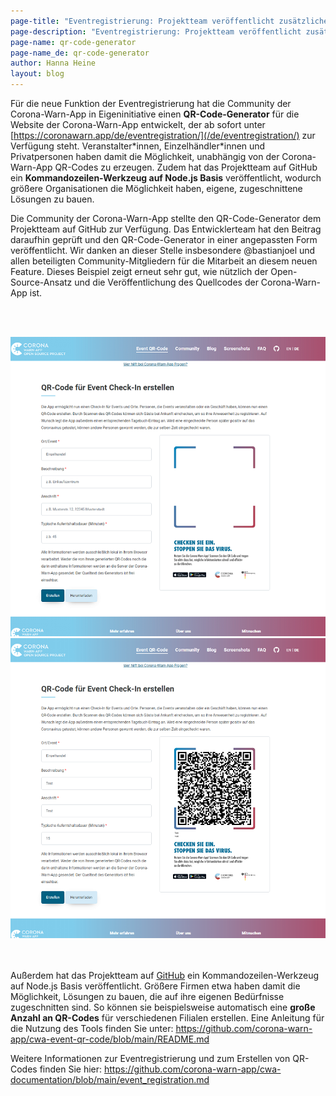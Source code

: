 ```yaml
---
page-title: "Eventregistrierung: Projektteam veröffentlicht zusätzliche Features"
page-description: "Eventregistrierung: Projektteam veröffentlicht zusätzliche Features"
page-name: qr-code-generator
page-name_de: qr-code-generator
author: Hanna Heine
layout: blog
---
```

 
Für die neue Funktion der Eventregistrierung hat die Community der Corona-Warn-App in Eigeninitiative einen **QR-Code-Generator** für die Website der Corona-Warn-App entwickelt, der ab sofort unter [https://coronawarn.app/de/eventregistration/](/de/eventregistration/) zur Verfügung steht. Veranstalter\*innen, Einzelhändler\*innen und Privatpersonen haben damit die Möglichkeit, unabhängig von der Corona-Warn-App QR-Codes zu erzeugen. Zudem hat das Projektteam auf GitHub ein **Kommandozeilen-Werkzeug auf Node.js Basis** veröffentlicht, wodurch größere Organisationen die Möglichkeit haben, eigene, zugeschnittene Lösungen zu bauen.

<!-- overview -->

Die Community der Corona-Warn-App stellte den QR-Code-Generator dem Projektteam auf GitHub zur Verfügung. Das Entwicklerteam hat den Beitrag daraufhin geprüft und den QR-Code-Generator in einer angepassten Form veröffentlicht. Wir danken an dieser Stelle insbesondere @bastianjoel und allen beteiligten Community-Mitgliedern für die Mitarbeit an diesem neuen Feature. Dieses Beispiel zeigt erneut sehr gut, wie nützlich der Open-Source-Ansatz und die Veröffentlichung des Quellcodes der Corona-Warn-App ist.

<br></br>
<center> <img src="./qr-code-generator (1).png" title="QR Code" alt="QR Code" style="align: center">  <img src="./qr-code-generator (2).png" title="QR Code" alt="QR Code" style="align: center"></center>
<br></br>


Außerdem hat das Projektteam auf [GitHub](https://github.com/corona-warn-app/cwa-event-qr-code) ein Kommandozeilen-Werkzeug auf Node.js Basis veröffentlicht. Größere Firmen etwa haben damit die Möglichkeit, Lösungen zu bauen, die auf ihre eigenen Bedürfnisse zugeschnitten sind. So können sie beispielsweise automatisch eine **große Anzahl an QR-Codes** für verschiedenen Filialen erstellen. Eine Anleitung für die Nutzung des Tools finden Sie unter: https://github.com/corona-warn-app/cwa-event-qr-code/blob/main/README.md 

Weitere Informationen zur Eventregistrierung und zum Erstellen von QR-Codes finden Sie hier: https://github.com/corona-warn-app/cwa-documentation/blob/main/event_registration.md 
